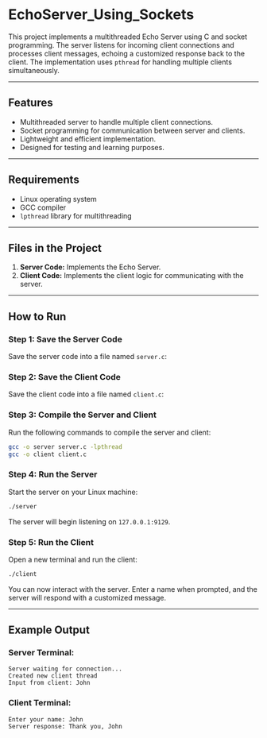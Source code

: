 # EchoServer_Using_Sockets

This project implements a multithreaded Echo Server using C and socket programming. The server listens for incoming client connections and processes client messages, echoing a customized response back to the client. The implementation uses `pthread` for handling multiple clients simultaneously.

---

## Features

- Multithreaded server to handle multiple client connections.
- Socket programming for communication between server and clients.
- Lightweight and efficient implementation.
- Designed for testing and learning purposes.

---

## Requirements

- Linux operating system
- GCC compiler
- `lpthread` library for multithreading

---

## Files in the Project

1. **Server Code:** Implements the Echo Server.
2. **Client Code:** Implements the client logic for communicating with the server.

---

## How to Run

### Step 1: Save the Server Code
Save the server code into a file named `server.c`:

### Step 2: Save the Client Code
Save the client code into a file named `client.c`:

### Step 3: Compile the Server and Client
Run the following commands to compile the server and client:

```bash
gcc -o server server.c -lpthread
gcc -o client client.c
```

### Step 4: Run the Server
Start the server on your Linux machine:

```bash
./server
```

The server will begin listening on `127.0.0.1:9129`.

### Step 5: Run the Client
Open a new terminal and run the client:

```bash
./client
```

You can now interact with the server. Enter a name when prompted, and the server will respond with a customized message.

---

## Example Output

### Server Terminal:
```
Server waiting for connection...
Created new client thread
Input from client: John
```

### Client Terminal:
```
Enter your name: John
Server response: Thank you, John
```
